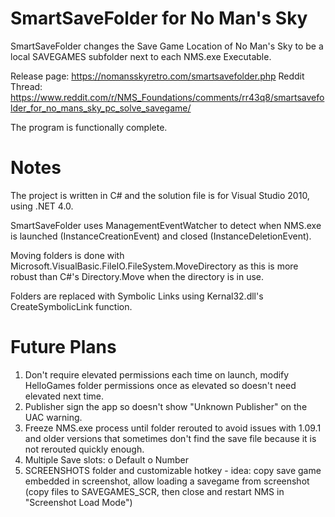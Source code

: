 # SmartSaveFolder for No Man's Sky

SmartSaveFolder changes the Save Game Location of No Man's Sky to be a local SAVEGAMES subfolder next to each NMS.exe Executable.

Release page: https://nomansskyretro.com/smartsavefolder.php
Reddit Thread: https://www.reddit.com/r/NMS_Foundations/comments/rr43q8/smartsavefolder_for_no_mans_sky_pc_solve_savegame/

The program is functionally complete.

# Notes

The project is written in C# and the solution file is for Visual Studio 2010, using .NET 4.0.

SmartSaveFolder uses ManagementEventWatcher to detect when NMS.exe is launched (InstanceCreationEvent) and closed (InstanceDeletionEvent).

Moving folders is done with Microsoft.VisualBasic.FileIO.FileSystem.MoveDirectory as this is more robust than C#'s Directory.Move when the directory is in use.

Folders are replaced with Symbolic Links using Kernal32.dll's CreateSymbolicLink function.

# Future Plans

1) Don't require elevated permissions each time on launch, modify HelloGames folder permissions once as elevated so doesn't need elevated next time.
2) Publisher sign the app so doesn't show "Unknown Publisher" on the UAC warning.
3) Freeze NMS.exe process until folder rerouted to avoid issues with 1.09.1 and older versions that sometimes don't find the save file because it is not rerouted quickly enough.
4) Multiple Save slots: o Default o Number
5) SCREENSHOTS folder and customizable hotkey - idea: copy save game embedded in screenshot, allow loading a savegame from screenshot (copy files to SAVEGAMES_SCR, then close and restart NMS in "Screenshot Load Mode")
